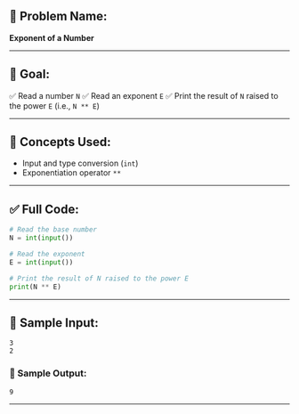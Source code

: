 ## 🧩 **Problem Name:**

**Exponent of a Number**

---

## 🎯 **Goal:**

✅ Read a number `N`
✅ Read an exponent `E`
✅ Print the result of `N` raised to the power `E` (i.e., `N ** E`)

---

## 🧠 **Concepts Used:**

* Input and type conversion (`int`)
* Exponentiation operator `**`

---

## ✅ Full Code:

```python
# Read the base number
N = int(input())

# Read the exponent
E = int(input())

# Print the result of N raised to the power E
print(N ** E)
```

---

## 🧪 Sample Input:

```
3  
2
```

### 🧾 Sample Output:

```
9
```

---

